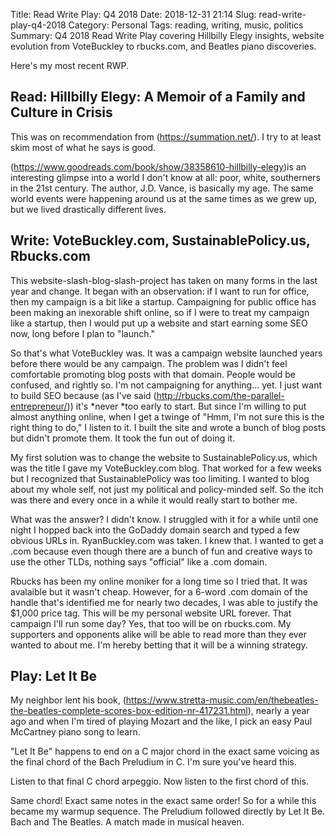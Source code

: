 Title: Read Write Play: Q4 2018
Date: 2018-12-31 21:14
Slug: read-write-play-q4-2018
Category: Personal
Tags: reading, writing, music, politics
Summary: Q4 2018 Read Write Play covering Hillbilly Elegy insights, website evolution from VoteBuckley to rbucks.com, and Beatles piano discoveries.

Here's my most recent RWP. 

## Read: Hillbilly Elegy: A Memoir of a Family and Culture in Crisis

This was on recommendation from (https://summation.net/). I try to at least skim most of what he says is good.

(https://www.goodreads.com/book/show/38358610-hillbilly-elegy)is an interesting glimpse into a world I don't know at all: poor, white, southerners in the 21st century. The author, J.D. Vance, is basically my age. The same world events were happening around us at the same times as we grew up, but we lived drastically different lives.

## Write: VoteBuckley.com, SustainablePolicy.us, Rbucks.com

This website-slash-blog-slash-project has taken on many forms in the last year and change. It began with an observation: if I want to run for office, then my campaign is a bit like a startup. Campaigning for public office has been making an inexorable shift online, so if I were to treat my campaign like a startup, then I would put up a website and start earning some SEO now, long before I plan to "launch." 

So that's what VoteBuckley was. It was a campaign website launched years before there would be any campaign. The problem was I didn't feel comfortable promoting blog posts with that domain. People would be confused, and rightly so. I'm not campaigning for anything... yet. I just want to build SEO because (as I've said (http://rbucks.com/the-parallel-entrepreneur/)) it's *never *too early to start. But since I'm willing to put almost anything online, when I get a twinge of "Hmm, I'm not sure this is the right thing to do," I listen to it. I built the site and wrote a bunch of blog posts but didn't promote them. It took the fun out of doing it. 

My first solution was to change the website to SustainablePolicy.us, which was the title I gave my VoteBuckley.com blog. That worked for a few weeks but I recognized that SustainablePolicy was too limiting. I wanted to blog about my whole self, not just my political and policy-minded self. So the itch was there and every once in a while it would really start to bother me. 

What was the answer? I didn't know. I struggled with it for a while until one night I hopped back into the GoDaddy domain search and typed a few obvious URLs in. RyanBuckley.com was taken. I knew that. I wanted to get a .com because even though there are a bunch of fun and creative ways to use the other TLDs, nothing says "official" like a .com domain. 

Rbucks has been my online moniker for a long time so I tried that. It was avalaible but it wasn't cheap. However, for a 6-word .com domain of the handle that's identified me for nearly two decades, I was able to justify the $1,000 price tag. This will be my personal website URL forever. That campaign I'll run some day? Yes, that too will be on rbucks.com. My supporters and opponents alike will be able to read more than they ever wanted to about me. I'm hereby betting that it will be a winning strategy.

## Play: Let It Be

My neighbor lent his book, (https://www.stretta-music.com/en/thebeatles-the-beatles-complete-scores-box-edition-nr-417231.html), nearly a year ago and when I'm tired of playing Mozart and the like, I pick an easy Paul McCartney piano song to learn. 

"Let It Be" happens to end on a C major chord in the exact same voicing as the final chord of the Bach Preludium in C. I'm sure you've heard this. 

Listen to that final C chord arpeggio. Now listen to the first chord of this.

Same chord! Exact same notes in the exact same order! So for a while this became my warmup sequence. The Preludium followed directly by Let It Be. Bach and The Beatles. A match made in musical heaven.